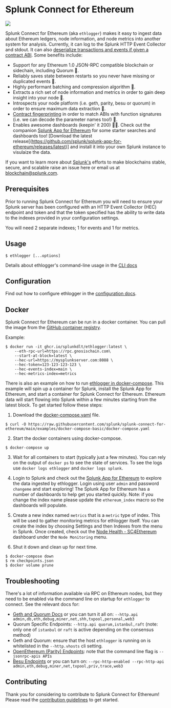 # Splunk Connect for Ethereum

[![](https://github.com/splunk/splunk-connect-for-ethereum/workflows/CI/badge.svg)](https://github.com/splunk/splunk-connect-for-ethereum/actions?query=workflow%3ACI+branch%3Amain)

Splunk Connect for Ethereum (aka `ethlogger`) makes it easy to ingest data about Ethereum ledgers, node information, and node metrics into another system for analysis. Currently, it can log to the Splunk HTTP Event Collector and stdout. It can also [deserialize transactions and events if given a contract ABI](./docs/abi.md). Some benefits include:

-   Support for any Ethereum 1.0 JSON-RPC compatible blockchain or sidechain, including Quorum 🦄.
-   Reliably saves state between restarts so you never have missing or duplicated events 🧘‍.
-   Highly performant batching and compression algorithm 🚄.
-   Extracts a rich set of node information and metrics in order to gain deep insight into your node 🙉.
-   Introspects your node platform (i.e. geth, parity, besu or quorum) in order to ensure maximum data extraction 🎂.
-   [Contract fingerprinting](./docs/abi.md#contract-fingerprinting) in order to match ABIs with function signatures (i.e. we can decode the parameter names too!) 🔎.
-   Enables awesome dashboards (keepin' it 200) 💯💯. Check out the companion [Splunk App for Ethereum](https://github.com/splunk/splunk-app-for-ethereum) for some starter searches and dashboards too! [Download the latest release[(https://github.com/splunk/splunk-app-for-ethereum/releases/latest)] and install it into your own Splunk instance to visulaize the data.

If you want to learn more about [Splunk's](https://www.splunk.com) efforts to make blockchains stable, secure, and scalable raise an issue here or email us at [blockchain@splunk.com](mailto:blockchain@splunk.com).

<!-- toc -->

## Prerequisites

Prior to running Splunk Connect for Ethereum you will need to ensure your Splunk server has been configured with an HTTP Event Collector (HEC) endpoint and token and that the token specified has the ability to write data to the indexes provided in your configuration settings.

You will need 2 separate indexes; 1 for events and 1 for metrics.

## Usage

```sh-session
$ ethlogger [...options]
```

Details about ethlogger's command-line usage in the [CLI docs](./docs/cli.md)

## Configuration

Find out how to configure ethlogger in the [configuration docs](./docs/configuration.md).

## Docker

Splunk Connect for Ethereum can be run in a docker container. You can pull the image from the [GitHub container registry](https://github.com/orgs/splunkdlt/packages/container/package/ethlogger).

Example:

```sh-session
$ docker run -it ghcr.io/splunkdlt/ethlogger:latest \
    --eth-rpc-url=https://rpc.gnosischain.com\
    --start-at-block=latest \
    --hec-url=https://mysplunkserver.com:8088 \
    --hec-token=123-123-123-123 \
    --hec-events-index=main \
    --hec-metrics-index=metrics
```

There is also an example on how to run [ethlogger in docker-compose](./examples/docker-compose-basic). This example will spin up a container for Splunk, install the Splunk App for Ethereum, and start a container for Splunk Connect for Ethereum. Ethereum data will start flowing into Splunk within a few minutes starting from the latest block. To get started follow these steps:

1. Download the [docker-compose.yaml](./examples/docker-compose-basic/docker-compose.yaml) file.

```sh-session
$ curl -O https://raw.githubusercontent.com/splunk/splunk-connect-for-ethereum/main/examples/docker-compose-basic/docker-compose.yaml
```

2. Start the docker containers using docker-compose.

```sh-session
$ docker-compose up
```

3. Wait for all containers to start (typically just a few minutes).
   You can rely on the output of `docker ps` to see the state of services. To see the logs use `docker logs ethlogger` and `docker logs splunk`.

4. Login to Splunk and check out the [Splunk App for Ethereum](http://localhost:8000/app/splunk-app-for-ethereum/ethereum_starter_searches) to explore the data ingested by ethlogger. Login using user `admin` and password `changeme` and start exploring! The Splunk App for Ethereum has a number of dashboards to help get you started quickly.
   Note: if you change the index name please update the `ethereum_index` macro so the dashboards will populate.
5. Create a new index named `metrics` that is a `metric` type of index. This will be used to gather monitoring metrics for ethlogger itself.
   You can create the index by choosing Settings and then Indexes from the menu in Splunk. Once created, check out the [Node Health - SC4Ethereum](http://localhost:8000/app/splunk-app-for-ethereum/node_health__sc4ethereum) dashboard under the `Node Monitoring` menu.

6. Shut it down and clean up for next time.

```sh-session
$ docker-compose down
$ rm checkpoints.json
$ docker volume prune
```

## Troubleshooting

There's a lot of information available via RPC on Ethereum nodes, but they need to be enabled via the command line on startup for `ethlogger` to connect. See the relevant docs for:

-   [Geth and Quorum Docs](https://geth.ethereum.org/docs/rpc/server) or you can turn it all on: `--http.api admin,db,eth,debug,miner,net,shh,txpool,personal,web3`
-   Quorum Specific Endpoints: `--http.api quorum,istanbul,raft` (note: only one of `istanbul` or `raft` is active depending on the consensus method)
-   Geth and Quorum: ensure that the host `ethlogger` is running on is whitelisted in the `--http.vhosts` cli setting.
-   [OpenEthereum (Parity) Endpoints](https://openethereum.github.io/JSONRPC): note that the command line flag is `--jsonrpc-apis APIs`
-   [Besu Endpoints](https://besu.hyperledger.org/en/stable/HowTo/Interact/APIs/Using-JSON-RPC-API/) or you can turn on: `--rpc-http-enabled --rpc-http-api admin,eth,debug,miner,net,txpool,priv,trace,web3`

## Contributing

Thank you for considering to contribute to Splunk Connect for Ethereum! Please read the [contribution guidelines](./CONTRIBUTING.md) to get started.
